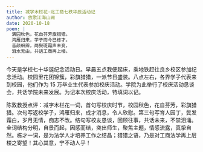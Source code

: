 ```yaml
---
title: 减字木栏花·北工商七秩华辰活动记
author: 放歌江海山阙
date: 2020-10-18
poem: |
  满园秋色，花自芬芳旗猎猎。
  鸿雁归来，学子而今已栋才。
  音颜细辨，两鬓斑霜声未变，
  泪水无由，共话工商再上楼。
---
```


今天是学校七十华诞纪念活动日。早晨五点我便起床，乘地铁赶往良乡校区参加纪念活动。校园里花团锦簇，彩旗猎猎，一派节日盛装。八点左右，各界学子代表来到校园，他们作为 15 万毕业生代表参加校庆活动。学院为此举行了校庆活动恳谈会，共话学院未来发展。为记本次校庆活动，特填词以记。

陈敦教授点评：减字木栏花一词，首句写校庆时节，校园秋色，花自芬芳，彩旗猎猎。次句写返校学子，鸿雁归来，成才消息，令人欣慰。第三句写育人园丁，鬓发霜白，岁月无情，痴志不改。结句写校友恳谈，回顾往事，共话未来，不禁泪涌。全词结构分明，自景而起，因感而结，突出师生，聚焦主题，情感流露，真挚自然。栋才一词，是为法学人才培养工作之结晶；猎猎之语，乃是对工商法学再上层楼之寄望！其心其意，宁不动人乎！
